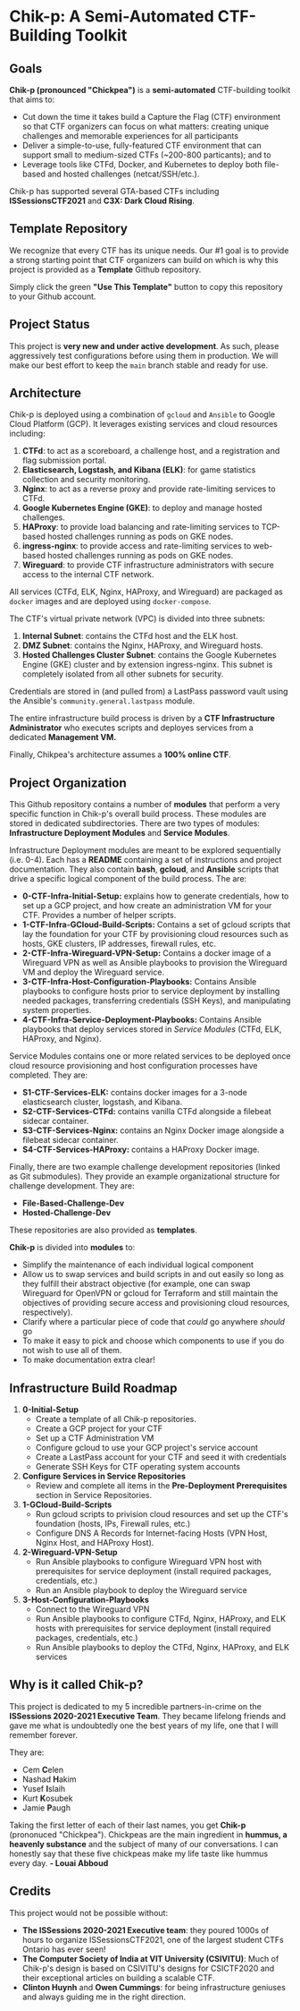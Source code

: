 
# Chik-p: A Semi-Automated CTF-Building Toolkit

## Goals

**Chik-p (pronounced "Chickpea")** is a **semi-automated** CTF-building toolkit that aims to:

- Cut down the time it takes build a Capture the Flag (CTF) environment so that CTF organizers can focus on what matters: creating unique challenges and memorable experiences for all participants
- Deliver a simple-to-use, fully-featured CTF environment that can support small to medium-sized CTFs (~200-800 particants); and to
- Leverage tools like CTFd, Docker, and Kubernetes to deploy both file-based and hosted challenges (netcat/SSH/etc.).

Chik-p has supported several GTA-based CTFs including **ISSessionsCTF2021** and **C3X: Dark Cloud Rising**.

## Template Repository

We recognize that every CTF has its unique needs. Our #1 goal is to provide a strong starting point that CTF organizers can build on which is why this project is provided as a **Template** Github repository.

Simply click the green **"Use This Template"** button to copy this repository to your Github account.

## Project Status

This project is **very new and under active development**. As such, please aggressively test configurations before using them in production. We will make our best effort to keep the `main` branch stable and ready for use.

## Architecture

Chik-p is deployed using a combination of `gcloud` and `Ansible` to Google Cloud Platform (GCP). It leverages existing services and cloud resources including:
1. **CTFd**: to act as a scoreboard, a challenge host, and a registration and flag submission portal. 
2. **Elasticsearch, Logstash, and Kibana (ELK)**: for game statistics collection and security monitoring.
3. **Nginx**: to act as a reverse proxy and provide rate-limiting services to CTFd.
4. **Google Kubernetes Engine (GKE)**: to deploy and manage hosted challenges. 
5. **HAProxy**: to provide load balancing and rate-limiting services to TCP-based hosted challenges running as pods on GKE nodes.
6. **ingress-nginx**: to provide access and rate-limiting services to web-based hosted challenges running as pods on GKE nodes.
7. **Wireguard**: to provide CTF infrastructure administrators with secure access to the internal CTF network.

All services (CTFd, ELK, Nginx, HAProxy, and Wireguard) are packaged as `docker` images and are deployed using `docker-compose`.

The CTF's virtual private network (VPC) is divided into three subnets:
1. **Internal Subnet**: contains the CTFd host and the ELK host.
2. **DMZ Subnet**: contains the Nginx, HAProxy, and Wireguard hosts.
3. **Hosted Challenges Cluster Subnet**: contains the Google Kubernetes Engine (GKE) cluster and by extension ingress-nginx. This subnet is completely isolated from all other subnets for security.

Credentials are stored in (and pulled from) a LastPass password vault using the Ansible's `community.general.lastpass` module.

The entire infrastructure build process is driven by a **CTF Infrastructure Administrator** who executes scripts and deployes services from a dedicated **Management VM.**

Finally, Chikpea's architecture assumes a **100% online CTF**.

## Project Organization

This Github repository contains a number of **modules** that perform a very specific function in Chik-p's overall build process. These modules are stored in dedicated subdirectories. There are two types of modules: **Infrastructure Deployment Modules** and **Service Modules**.

Infrastructure Deployment modules are meant to be explored sequentially (i.e. 0-4). Each has a **README** containing a set of instructions and project documentation. They also contain **bash**, **gcloud**, and **Ansible** scripts that drive a specific logical component of the build process. The  are:
- **0-CTF-Infra-Initial-Setup:** explains how to generate credentials, how to set up a GCP project, and how create an administration VM for your CTF. Provides a number of helper scripts.
- **1-CTF-Infra-GCloud-Build-Scripts:** Contains a set of gcloud scripts that lay the foundation for your CTF by provisioning cloud resources such as hosts, GKE clusters, IP addresses, firewall rules, etc. 
- **2-CTF-Infra-Wireguard-VPN-Setup:** Contains a docker image of a Wireguard VPN as well as Ansible playbooks to provision the Wireguard VM and deploy the Wireguard service. 
- **3-CTF-Infra-Host-Configuration-Playbooks:** Contains Ansible playbooks to configure hosts prior to service deployment by installing needed packages, transferring credentials (SSH Keys), and manipulating system properties. 
- **4-CTF-Infra-Service-Deployment-Playbooks:** Contains Ansible playbooks that deploy services stored in *Service Modules* (CTFd, ELK, HAProxy, and Nginx).

Service Modules contains one or more related services to be deployed once cloud resource provisioning and host configuration processes have completed. They are:
- **S1-CTF-Services-ELK:** contains docker images for a 3-node elasticsearch cluster, logstash, and Kibana.
- **S2-CTF-Services-CTFd:** contains vanilla CTFd alongside a filebeat sidecar container. 
- **S3-CTF-Services-Nginx:** contains an Nginx Docker image alongside a filebeat sidecar container.
- **S4-CTF-Services-HAProxy:** contains a HAProxy Docker image.

Finally, there are two example challenge development repositories (linked as Git submodules). They provide an example organizational structure for challenge development. They are:
- **File-Based-Challenge-Dev**
- **Hosted-Challenge-Dev**

These repositories are also provided as **templates**.

**Chik-p** is divided into **modules** to:
- Simplify the maintenance of each individual logical component
- Allow us to swap services and build scripts in and out easily so long as they fulfill their abstract objective (for example, one can swap Wireguard for OpenVPN or gcloud for Terraform and still maintain the objectives of providing secure access and provisioning cloud resources, respectively).
- Clarify where a particular piece of code that *could* go anywhere *should* go 
- To make it easy to pick and choose which components to use if you do not wish to use all of them.
- To make documentation extra clear!

## Infrastructure Build Roadmap

1. **0-Initial-Setup**
    - Create a template of all Chik-p repositories.
    - Create a GCP project for your CTF
    - Set up a CTF Administration VM
    - Configure gcloud to use your GCP project's service account
    - Create a LastPass account for your CTF and seed it with credentials
    - Generate SSH Keys for CTF operating system accounts
2. **Configure Services in Service Repositories**
    - Review and complete all items in the **Pre-Deployment Prerequisites** section in Service Repositories.
3. **1-GCloud-Build-Scripts**
    - Run gcloud scripts to privision cloud resources and set up the CTF's foundation (hosts, IPs, Firewall rules, etc.)
    - Configure DNS A Records for Internet-facing Hosts (VPN Host, Nginx Host, and HAProxy Host).
4. **2-Wireguard-VPN-Setup**
    - Run Ansible playbooks to configure Wireguard VPN host with prerequisites for service deployment (install required packages, credentials, etc.)
    - Run an Ansible playbook to deploy the Wireguard service
5. **3-Host-Configuration-Playbooks**
    - Connect to the Wireguard VPN
    - Run Ansible playbooks to configure CTFd, Nginx, HAProxy, and ELK hosts with prerequisites for service deployment (install required packages, credentials, etc.)
    - Run Ansible playbooks to deploy the CTFd, Nginx, HAProxy, and ELK services

## Why is it called Chik-p?

This project is dedicated to my 5 incredible partners-in-crime on the **ISSessions 2020-2021 Executive Team**. They became lifelong friends and gave me what is undoubtedly one the best years of my life, one that I will remember forever. 

They are:
- Cem **C**elen
- Nashad **H**akim
- Yusef **I**slaih
- Kurt **K**osubek
- Jamie **P**augh

Taking the first letter of each of their last names, you get **Chik-p** (prononuced "Chickpea"). Chickpeas are the main ingredient in **hummus, a heavenly substance** and the subject of many of our conversations. I can honestly say that these five chickpeas make my life taste like hummus every day. **- Louai Abboud**

## Credits

This project would not be possible without:
- **The ISSessions 2020-2021 Executive team**: they poured 1000s of hours to organize ISSessionsCTF2021, one of the largest student CTFs Ontario has ever seen!
- **The Computer Society of India at VIT University (CSIVITU)**: Much of Chik-p's design is based on CSIVITU's designs for CSICTF2020 and their exceptional articles on building a scalable CTF.
- **Clinton Huynh** and **Owen Cummings**: for being infrastructure geniuses and always guiding me in the right direction.






